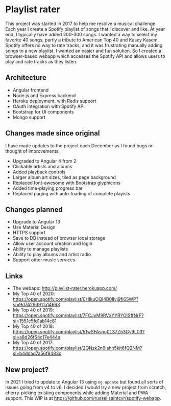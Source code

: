 # Playlist rater

This project was started in 2017 to help me resolve a musical challenge. Each year I create a Spotify playlist of songs that I discover and like. At year end, I typically have added 200-300 songs. I wanted a way to select my favorite 40 songs, partly a tribute to American Top 40 and Kasey Kasem. Spotify offers no way to rate tracks, and it was frustrating manually adding songs to a new playlist. I wanted an easier and fun solution. So I created a browser-based webapp which accesses the Spotify API and allows users to play and rate tracks as they listen.

## Architecture
* Angular frontend
* Node.js and Express backend
* Heroku deployment, with Redis support
* OAuth integration with Spotify API
* Bootstrap for UI components
* Mongo support

## Changes made since original
I have made updates to the project each December as I found bugs or thought of improvements. 

* Upgraded to Angular 4 from 2
* Clickable artists and albums
* Added playback controls
* Larger album art sizes, tiled as page background
* Replaced font-awesome with Bootstrap glyphicons
* Added time-playing progress bar
* Replaced paging with auto-loading of complete playists

## Changes planned
* Upgrade to Angular 13
* Use Material Design
* HTTPS support
* Save to DB instead of browser local storage
* Allow user account creation and login
* Ability to manage playlists
* Ability to play albums and artist radio
* Support other music services 

## Links
* The webapp: http://playlist-rater.herokuapp.com/
* My Top 40 of 2020: https://open.spotify.com/playlist/0HIkuOQI4B0IIvj9fi65WP?si=9d7429d911a14663
* My Top 40 of 2019: https://open.spotify.com/playlist/7FCJyM9RVxYYRYOlSffNrF?si=1551c5fd1ab14c81
* My Top 40 of 2018: https://open.spotify.com/playlist/51wSFAsnu0LS7Z53Gy9L03?si=a8d26f54c17e444a
* My Top 40 of 2017: https://open.spotify.com/playlist/2QNzk2n6iahh5kit6fQ2NM?si=b4ddad7a56f8483d

## New project?
In 2021 I tried to update to Angular 13 using `ng update` but found all sorts of issues going from v4 to v6. I decided I would try a new project from scratch, cherry-picking existing components while adding Material and PWA support. This WIP is at https://github.com/russellsaintcyr/spotify-webapp.